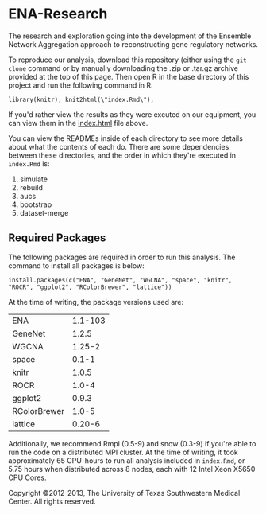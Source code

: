 ENA-Research
============

The research and exploration going into the development of the Ensemble Network Aggregation approach to reconstructing gene regulatory networks.

To reproduce our analysis, download this repository (either using the `git clone` command or by manually downloading the .zip or .tar.gz archive provided at the top of this page. Then open R in the base directory of this project and run the following command in R:

    library(knitr); knit2html(\"index.Rmd\");

If you'd rather view the results as they were excuted on our equipment, you can view them in the [index.html](http://htmlpreview.github.com/?https://github.com/QBRC/ENA-Research/blob/master/index.html) file above.

You can view the READMEs inside of each directory to see more details about what the contents of each do. There are some dependencies between these directories, and the order in which they're executed in `index.Rmd` is:

1. simulate
2. rebuild
3. aucs
4. bootstrap
5. dataset-merge

## Required Packages

The following packages are required in order to run this analysis. The command to install all packages is below:

    install.packages(c("ENA", "GeneNet", "WGCNA", "space", "knitr", "ROCR", "ggplot2", "RColorBrewer", "lattice"))

At the time of writing, the package versions used are:

<table>
  <tr>
    <td>ENA</td><td>1.1-103</td>
  </tr>
  <tr>
    <td>GeneNet</td><td>1.2.5</td>
  </tr>
  <tr>
    <td>WGCNA</td><td>1.25-2</td>
  </tr>
  <tr>
    <td>space</td><td>0.1-1</td>
  </tr>
  <tr>
    <td>knitr</td><td>1.0.5</td>
  </tr>
  <tr>
    <td>ROCR</td><td>1.0-4</td>
  </tr>
  <tr>
    <td>ggplot2</td><td>0.9.3</td>
  </tr>
  <tr>
    <td>RColorBrewer</td><td>1.0-5</td>
  </tr>
  <tr>
    <td>lattice</td><td>0.20-6</td>
  </tr>
</table>
    
Additionally, we recommend Rmpi (0.5-9) and snow (0.3-9) if you're able to run the code on a distributed MPI cluster. At the time of writing, it took approximately 65 CPU-hours to run all analysis included in `index.Rmd`, or 5.75 hours when distributed across 8 nodes, each with 12 Intel Xeon X5650 CPU Cores.    

Copyright ©2012-2013, The University of Texas Southwestern Medical Center.  All rights reserved.
